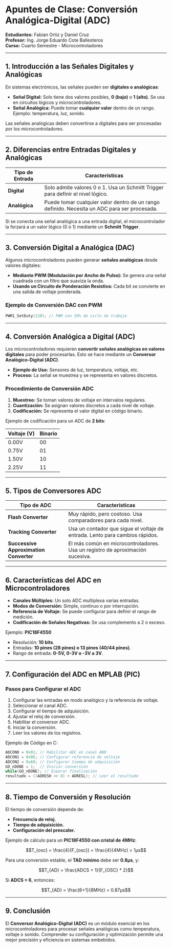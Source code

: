 # Apuntes de Clase: Conversión Analógica-Digital (ADC)

**Estudiantes:** Fabian Ortiz y Daniel Cruz  
**Profesor:** Ing. Jorge Eduardo Cote Ballesteros  
**Curso:** Cuarto Semestre - Microcontroladores  

---

##  1. Introducción a las Señales Digitales y Analógicas

En sistemas electrónicos, las señales pueden ser **digitales o analógicas**:

- **Señal Digital:** Solo tiene dos valores posibles, **0 (bajo)** o **1 (alto)**. Se usa en circuitos lógicos y microcontroladores.  
- **Señal Analógica:** Puede tomar **cualquier valor** dentro de un rango. Ejemplo: temperatura, luz, sonido.  

Las señales analógicas deben convertirse a digitales para ser procesadas por los microcontroladores.  

---

##  2. Diferencias entre Entradas Digitales y Analógicas

| Tipo de Entrada | Características |
|----------------|----------------|
| **Digital** | Solo admite valores 0 o 1. Usa un Schmitt Trigger para definir el nivel lógico. |
| **Analógica** | Puede tomar cualquier valor dentro de un rango definido. Necesita un ADC para ser procesada. |

Si se conecta una señal analógica a una entrada digital, el microcontrolador la forzará a un valor lógico (0 o 1) mediante un **Schmitt Trigger**.  

---

##  3. Conversión Digital a Analógica (DAC)

Algunos microcontroladores pueden generar **señales analógicas** desde valores digitales:

- **Mediante PWM (Modulación por Ancho de Pulso):** Se genera una señal cuadrada con un filtro que suaviza la onda.  
- **Usando un Circuito de Ponderación Resistiva:** Cada bit se convierte en una salida de voltaje ponderada.  

###  Ejemplo de Conversión DAC con PWM
```c
PWM1_SetDuty(128); // PWM con 50% de ciclo de trabajo
```

---

## 4. Conversión Analógica a Digital (ADC)

Los microcontroladores requieren **convertir señales analógicas en valores digitales** para poder procesarlas. Esto se hace mediante un **Conversor Analógico-Digital (ADC)**.  

- **Ejemplo de Uso:** Sensores de luz, temperatura, voltaje, etc.  
- **Proceso:** La señal se muestrea y se representa en valores discretos.  

###  Procedimiento de Conversión ADC
1. **Muestreo:** Se toman valores de voltaje en intervalos regulares.
2. **Cuantización:** Se asignan valores discretos a cada nivel de voltaje.
3. **Codificación:** Se representa el valor digital en código binario.

Ejemplo de codificación para un ADC de **2 bits**:

| Voltaje (V) | Binario |
|------------|--------|
| 0.00V | 00 |
| 0.75V | 01 |
| 1.50V | 10 |
| 2.25V | 11 |

---

##  5. Tipos de Conversores ADC

| Tipo de ADC | Características |
|------------|----------------|
| **Flash Converter** | Muy rápido, pero costoso. Usa comparadores para cada nivel. |
| **Tracking Converter** | Usa un contador que sigue el voltaje de entrada. Lento para cambios rápidos. |
| **Successive Approximation Converter** | El más común en microcontroladores. Usa un registro de aproximación sucesiva. |

---

##  6. Características del ADC en Microcontroladores

- **Canales Múltiples:** Un solo ADC multiplexa varias entradas.  
- **Modos de Conversión:** Simple, continuo o por interrupción.  
- **Referencia de Voltaje:** Se puede configurar para definir el rango de medición.  
- **Codificación de Señales Negativas:** Se usa complemento a 2 o exceso.  

Ejemplo: **PIC18F4550**

- Resolución: **10 bits**.
- Entradas: **10 pines (28 pines) o 13 pines (40/44 pines)**.
- Rango de entrada: **0-5V, 0-3V o -3V a 3V**.

---

##  7. Configuración del ADC en MPLAB (PIC)

###  Pasos para Configurar el ADC
1. Configurar las entradas en modo analógico y la referencia de voltaje.
2. Seleccionar el canal ADC.
3. Configurar el tiempo de adquisición.
4. Ajustar el reloj de conversión.
5. Habilitar el conversor ADC.
6. Iniciar la conversión.
7. Leer los valores de los registros.

Ejemplo de Código en C:
```c
ADCON0 = 0x01; // Habilitar ADC en canal AN0
ADCON1 = 0x0E; // Configurar referencia de voltaje
ADCON2 = 0xA9; // Configurar tiempo de adquisición
GO_nDONE = 1;  // Iniciar conversión
while(GO_nDONE); // Esperar finalización
resultado = ((ADRESH << 8) + ADRESL); // Leer el resultado
```

---

##  8. Tiempo de Conversión y Resolución

El tiempo de conversión depende de:
- **Frecuencia de reloj.**
- **Tiempo de adquisición.**
- **Configuración del prescaler.**

Ejemplo de cálculo para un **PIC18F4550 con cristal de 4MHz**:

```math
T_{osc} = \frac{4}{F_{osc}} = \frac{4}{4MHz} = 1µs
```

Para una conversión estable, el **TAD mínimo** debe ser **0.8µs**, y:

```math
T_{AD} = \frac{ADCS + 1}{F_{OSC} * 2}
```

Si **ADCS = 6**, entonces:

```math
T_{AD} = \frac{6+1}{8MHz} = 0.87µs
```

---

##  9. Conclusión

El **Conversor Analógico-Digital (ADC)** es un módulo esencial en los microcontroladores para procesar señales analógicas como temperatura, voltaje o sonido. Comprender su configuración y optimización permite una mejor precisión y eficiencia en sistemas embebidos.
